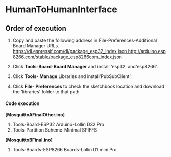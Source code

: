# HumanToHumanInterface 
## Order of execution

1. Copy and paste the following address in File-Preferences-Additional Board Manager URLs. https://dl.espressif.com/dl/package_esp32_index.json,http://arduino.esp8266.com/stable/package_esp8266com_index.json

2. Click __Tools-Board-Board Manager__ and install 'esp32' and'esp8266'.

3. Click __Tools- Manage__ Libraries and install'PubSubClient'.

4. Click __File- Preferences__ to check the sketchbook location and download the 'libraries' folder to that path.

#### Code execution
__[MosquittoAFinalOther.ino]__
1. Tools-Board-ESP32 Arduino-Lollin D32 Pro
2. Tools-Partition Scheme-Minimal SPIFFS

__[MosquittoBFinal.ino]__
1. Tools-Boards-ESP8266 Boards-Lollin D1 mini Pro

